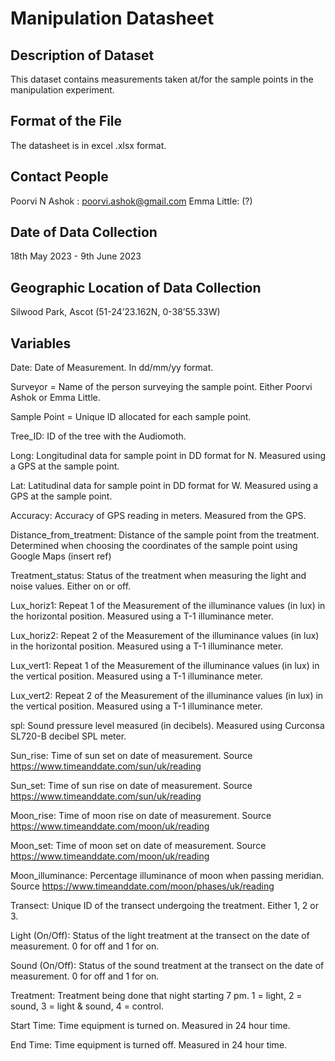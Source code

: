 # Manipulation Datasheet 

## Description of Dataset
This dataset contains measurements taken at/for the sample points in the manipulation experiment. 

## Format of the File
The datasheet is in excel .xlsx format.

## Contact People
Poorvi N Ashok : poorvi.ashok@gmail.com
Emma Little: (?)

## Date of Data Collection
18th May 2023  - 9th June 2023

## Geographic Location of Data Collection
Silwood Park, Ascot (51-24’23.162N, 0-38’55.33W)

## Variables 
Date: Date of Measurement. In dd/mm/yy format.

Surveyor  = Name of the person surveying the sample point. Either Poorvi Ashok or Emma Little.

Sample Point = Unique ID allocated for each sample point.

Tree_ID: ID of the tree with the Audiomoth.

Long: Longitudinal data for sample point in DD format for N. Measured using a GPS at the sample point.

Lat: Latitudinal data for sample point in DD format for W. Measured using a GPS at the sample point.

Accuracy: Accuracy of GPS reading in meters. Measured from the GPS.

Distance_from_treatment: Distance of the sample point from the treatment. Determined when choosing the coordinates of the sample point using Google Maps (insert ref)

Treatment_status: Status of the treatment when measuring the light and noise values. Either on or off. 

Lux_horiz1: Repeat 1 of the Measurement of the illuminance values (in lux) in the horizontal position. Measured using a T-1 illuminance meter.

Lux_horiz2: Repeat 2 of the Measurement of the illuminance values (in lux) in the horizontal position. Measured using a T-1 illuminance meter.

Lux_vert1: Repeat 1 of the Measurement of the illuminance values (in lux) in the vertical position. Measured using a T-1 illuminance meter.

Lux_vert2: Repeat 2 of the Measurement of the illuminance values (in lux) in the vertical position. Measured using a T-1 illuminance meter.

spl: Sound pressure level measured (in decibels). Measured using Curconsa ‎SL720-B decibel SPL meter. 

Sun_rise: Time of sun set on date of measurement. Source https://www.timeanddate.com/sun/uk/reading

Sun_set: Time of sun rise on date of measurement. Source https://www.timeanddate.com/sun/uk/reading

Moon_rise: Time of moon rise on date of measurement. Source https://www.timeanddate.com/moon/uk/reading

Moon_set: Time of moon set on date of measurement. Source https://www.timeanddate.com/moon/uk/reading

Moon_illuminance: Percentage illuminance of moon when passing meridian. Source https://www.timeanddate.com/moon/phases/uk/reading

Transect: Unique ID of the transect undergoing the treatment. Either 1, 2 or 3. 

Light (On/Off): Status of the light treatment at the transect on the date of measurement. 0 for off and 1 for on. 

Sound (On/Off): Status of the sound treatment at the transect on the date of measurement. 0 for off and 1 for on.

Treatment: Treatment being done that night starting 7 pm. 1 = light, 2 = sound, 3 = light & sound, 4 = control.

Start Time: Time equipment is turned on. Measured in 24 hour time.

End Time: Time equipment is turned off. Measured in 24 hour time.

